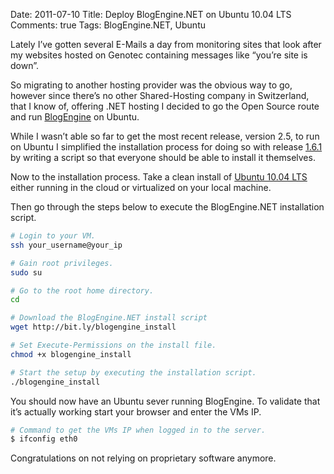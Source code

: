 Date: 2011-07-10
Title: Deploy BlogEngine.NET on Ubuntu 10.04 LTS
Comments: true
Tags: BlogEngine.NET, Ubuntu


<p>Lately I&#8217;ve gotten several E-Mails a day from monitoring sites that look after my websites hosted on Genotec
    containing messages like &#8220;you&#8217;re site is down&#8221;.</p>

<p>So migrating to another hosting provider was the obvious way to go, however since there&#8217;s no other
    Shared-Hosting company in Switzerland, that I know of, offering .NET hosting I decided to go the Open Source route
    and run <a href="https://blogengine.codeplex.com/">BlogEngine</a> on Ubuntu.</p>

<p>While I wasn&#8217;t able so far to get the most recent release, version 2.5, to run on Ubuntu I simplified the
    installation process for doing so with release <a
        href="https://blogengine.codeplex.com/releases/view/39387">1.6.1</a> by writing a script so that everyone should
    be able to install it themselves.</p>

<p>Now to the installation process. Take a clean install of <a
        href="https://www.ubuntu.com/download/server/download">Ubuntu 10.04 LTS</a> either running in the cloud or
    virtualized on your local machine.</p>

<p>Then go through the steps below to execute the BlogEngine.NET installation script.</p>

```bash
# Login to your VM.
ssh your_username@your_ip

# Gain root privileges.
sudo su

# Go to the root home directory.
cd

# Download the BlogEngine.NET install script
wget http://bit.ly/blogengine_install

# Set Execute-Permissions on the install file.
chmod +x blogengine_install

# Start the setup by executing the installation script.
./blogengine_install
```

<p>You should now have an Ubuntu sever running BlogEngine. To validate that it&#8217;s actually working start your
    browser and enter the VMs IP.</p>

```bash
# Command to get the VMs IP when logged in to the server.
$ ifconfig eth0
```

<p>Congratulations on not relying on proprietary software anymore.</p>
